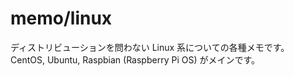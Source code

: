 # memo/linux

ディストリビューションを問わない Linux 系についての各種メモです。  
CentOS, Ubuntu, Raspbian (Raspberry Pi OS) がメインです。